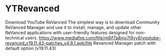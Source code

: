 # YTRevanced
Download YouTube ReVanced
The simplest way is to download Community ReVanced Manager and use it to install, manage, and update other ReVanced applications with user-friendly features designed for non-technical users.
https://www.mediafire.com/file/m8jf7a8mx7l9vy8/youtube-revanced_v19.11.43-patches_v4.8.1.apk/file
Revanced Manager patch with default option (v19.11.43) 
